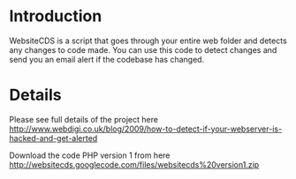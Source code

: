 # Introduction #

WebsiteCDS is a script that goes through your entire web folder and detects any changes to code made. You can use this code to detect changes and send you an email alert if the codebase has changed.


# Details #

Please see full details of the project here http://www.webdigi.co.uk/blog/2009/how-to-detect-if-your-webserver-is-hacked-and-get-alerted

Download the code PHP version 1 from here
http://websitecds.googlecode.com/files/websitecds%20version1.zip